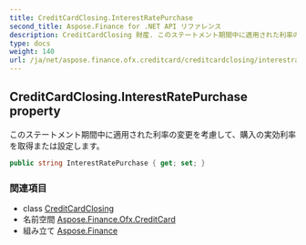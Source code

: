 ```yaml
---
title: CreditCardClosing.InterestRatePurchase
second_title: Aspose.Finance for .NET API リファレンス
description: CreditCardClosing 財産. このステートメント期間中に適用された利率の変更を考慮して購入の実効利率を取得または設定します
type: docs
weight: 140
url: /ja/net/aspose.finance.ofx.creditcard/creditcardclosing/interestratepurchase/
---
```

## CreditCardClosing.InterestRatePurchase property

このステートメント期間中に適用された利率の変更を考慮して、購入の実効利率を取得または設定します。

```csharp
public string InterestRatePurchase { get; set; }
```

### 関連項目

* class [CreditCardClosing](../)
* 名前空間 [Aspose.Finance.Ofx.CreditCard](../../creditcardclosing/)
* 組み立て [Aspose.Finance](../../../)


